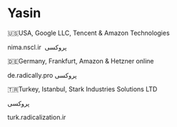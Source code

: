 # Yasin


🇺🇸USA, Google LLC, Tencent & Amazon Technologies

nima.nscl.ir ‌      پروکسی



🇩🇪Germany, Frankfurt, Amazon & Hetzner online

de.radically.pro‌      پروکسی



🇹🇷Turkey, Istanbul, Stark Industries Solutions LTD

پروکسی

turk.radicalization.ir‌
